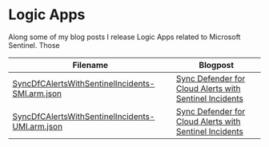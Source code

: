 # Logic Apps

Along some of my blog posts I release Logic Apps related to Microsoft Sentinel. Those 

| Filename                                                                                             | Blogpost                                                                                                                                                       |
| ---------------------------------------------------------------------------------------------------- | -------------------------------------------------------------------------------------------------------------------------------------------------------------- |
| [SyncDfCAlertsWithSentinelIncidents-SMI.arm.json](./SyncDfCAlertsWithSentinelIncidents-SMI.arm.json) | [Sync Defender for Cloud Alerts with Sentinel Incidents](https://cloudbrothers.info/en/sync-defender-cloud-alerts-sentinel-incidents/#system-managed-identity) |
| [SyncDfCAlertsWithSentinelIncidents-UMI.arm.json](./SyncDfCAlertsWithSentinelIncidents-UMI.arm.json) | [Sync Defender for Cloud Alerts with Sentinel Incidents](https://cloudbrothers.info/en/sync-defender-cloud-alerts-sentinel-incidents/#user-managed-identity)   |
